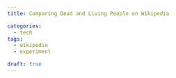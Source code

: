 ```yaml
---
title: Comparing Dead and Living People on Wikipedia

categories:
  - tech
tags:
  - wikipedia
  - experiment

draft: true
---
```


